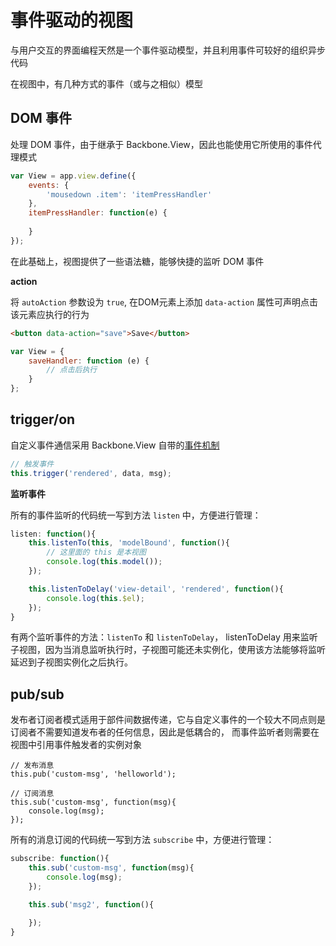 # 事件驱动的视图

与用户交互的界面编程天然是一个事件驱动模型，并且利用事件可较好的组织异步代码

在视图中，有几种方式的事件（或与之相似）模型

## DOM 事件

处理 DOM 事件，由于继承于 Backbone.View，因此也能使用它所使用的事件代理模式

```js
var View = app.view.define({
    events: {
        'mousedown .item': 'itemPressHandler' 
    },
    itemPressHandler: function(e) {
        
    }
});
```

在此基础上，视图提供了一些语法糖，能够快捷的监听 DOM 事件

**action**

将 `autoAction` 参数设为 `true`, 在DOM元素上添加 `data-action` 属性可声明点击该元素应执行的行为

```html
<button data-action="save">Save</button>
```

```js
var View = {
    saveHandler: function (e) {
        // 点击后执行
    }
};
```

## trigger/on

自定义事件通信采用 Backbone.View 自带的[事件机制](http://backbonejs.org/#Events)

```js
// 触发事件
this.trigger('rendered', data, msg);
```

**监听事件**

所有的事件监听的代码统一写到方法 `listen` 中，方便进行管理：

```js
listen: function(){
    this.listenTo(this, 'modelBound', function(){
        // 这里面的 this 是本视图
        console.log(this.model());
    });

    this.listenToDelay('view-detail', 'rendered', function(){
        console.log(this.$el);
    });
}
```

有两个监听事件的方法：`listenTo` 和 `listenToDelay`，
listenToDelay 用来监听子视图，因为当消息监听执行时，子视图可能还未实例化，使用该方法能够将监听延迟到子视图实例化之后执行。

## pub/sub

发布者订阅者模式适用于部件间数据传递，它与自定义事件的一个较大不同点则是订阅者不需要知道发布者的任何信息，因此是低耦合的，
而事件监听者则需要在视图中引用事件触发者的实例对象

```
// 发布消息
this.pub('custom-msg', 'helloworld');

// 订阅消息
this.sub('custom-msg', function(msg){
    console.log(msg);
});
```

所有的消息订阅的代码统一写到方法 `subscribe` 中，方便进行管理：

```js
subscribe: function(){
    this.sub('custom-msg', function(msg){
        console.log(msg);
    });

    this.sub('msg2', function(){

    });
}
```
